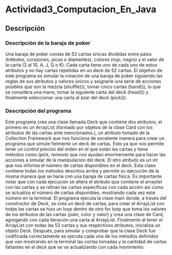 # Actividad3_Computacion_En_Java

## Descripción
### Descripción de la baraja de poker
Una baraja de poker consta de 52 cartas únicas divididas entre palos (tréboles, corazones, picas o diamantes), colores (rojo, negro) y el valor de la carta (2 al 10, A, J, Q o K). Cada carta tiene uno de cada uno de estos atributos y no hay cartas repetidas en un deck de 52 cartas. El objetivo de este programa es simular la creación de una baraja de poker siguiendo las reglas de sus atributos y valores únicos y asignarle una serie de acciones posibles que son la mezcla (shuffle()), tomar cinco cartas (hand()), lo que se considera una mano, tomar la siguiente carta del deck (head()) y finalmente seleccionar una carta al azar del deck (pick()).
### Descripción del programa
Este programa crea una clase llamada Deck que contiene dos atributos, el primero es un ArrayList (formado por objetos de la clase Card con los atributos de las cartas ante mencionados.), un atributo tomado de la Collection Framework que nos funciona de excelente manera para crear un programa que simule fielmente un deck de cartas. Esto ya que nos permite tener un control preciso del orden en el que están las cartas y tiene métodos como (pick, remove) que nos ayudan enormemente para hacer las acciones a simular de la manipulación del deck. El otro atributo es un int que nos informa el número de cartas disponibles en el deck.
Esta clase contiene todas los métodos descritos arriba y permite su ejecución de la misma manera que se haría con una baraja de cartas física. Es importante notar que con cada ejecución se altera el atributo que contiene el arraylist con las cartas y se retiran las cartas específicas con cada acción así como se actualiza el número de cartas disponibles, mostrando cada vez este número en la terminal.
El programa ejecuta la clase main donde, a través del constructor de Deck, se crea un deck de cartas, para crear el ArrayList con todas las cartas se hizo un loop dentro de otro for loop que toma los valores de los atributos de las cartas (palo, color y valor) y crea una clase de Card, agregando con cada iteración una carta al ArrayList. Finalmente al tener el ArrayList con todas las 52 cartas y sus respectivos atributos, inicializa un objeto Deck. Después, para simular y comprobar que la clase Deck fue codificada correctamente se ejecuta cada una de los métodos definidos que van mostrando en la terminal las cortas tomadas y la cantidad de cartas faltantes en el deck que se va actualizando con cada movimiento.
